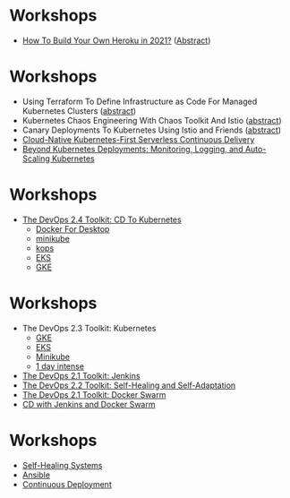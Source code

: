 # Workshops

* [How To Build Your Own Heroku in 2021?](crossplane/heroku-workshop.html) ([Abstract](https://github.com/vfarcic/vfarcic.github.io/blob/master/crossplane/abstracts/heroku.md))


# Workshops

* Using Terraform To Define Infrastructure as Code For Managed Kubernetes Clusters ([abstract](https://github.com/vfarcic/vfarcic.github.io/blob/master/catalog/abstracts/iac-workshop.md)) 
* Kubernetes Chaos Engineering With Chaos Toolkit And Istio ([abstract](https://github.com/vfarcic/vfarcic.github.io/blob/master/chaos/abstracts/workshop.md)) 
* Canary Deployments To Kubernetes Using Istio and Friends ([abstract](https://github.com/vfarcic/vfarcic.github.io/blob/master/canary-istio/abstracts/workshop.md)) 
* [Cloud-Native Kubernetes-First Serverless Continuous Delivery](jx/workshop-tekton.html) 
* [Beyond Kubernetes Deployments: Monitoring, Logging, and Auto-Scaling Kubernetes](devops25/workshop.html)


# Workshops

* [The DevOps 2.4 Toolkit: CD To Kubernetes](devops24/workshop.html)
  * [Docker For Desktop](devops24/workshop-docker.html)
  * [minikube](devops24/workshop-minikube.html)
  * [kops](devops24/workshop-kops.html)
  * [EKS](devops24/workshop-eks.html)
  * [GKE](devops24/workshop-gke.html)


# Workshops

* The DevOps 2.3 Toolkit: Kubernetes
  * [GKE](devops23/workshop-gke.html)
  * [EKS](devops23/workshop-eks.html)
  * [Minikube](devops23/workshop.html)
  * [1 day intense](devops23/workshop-short.html)
* [The DevOps 2.1 Toolkit: Jenkins](jenkins-docker/workshop.html)
* [The DevOps 2.2 Toolkit: Self-Healing and Self-Adaptation](devops22/workshop.html)
* [The DevOps 2.1 Toolkit: Docker Swarm](devops21/workshop.html)
* [CD with Jenkins and Docker Swarm](jenkins-swarm/workshop.html)


# Workshops

* [Self-Healing Systems](self-healing/workshop.html)
* [Ansible](ansible-workshop/index.html)
* [Continuous Deployment](cd-workshop/index.html)
